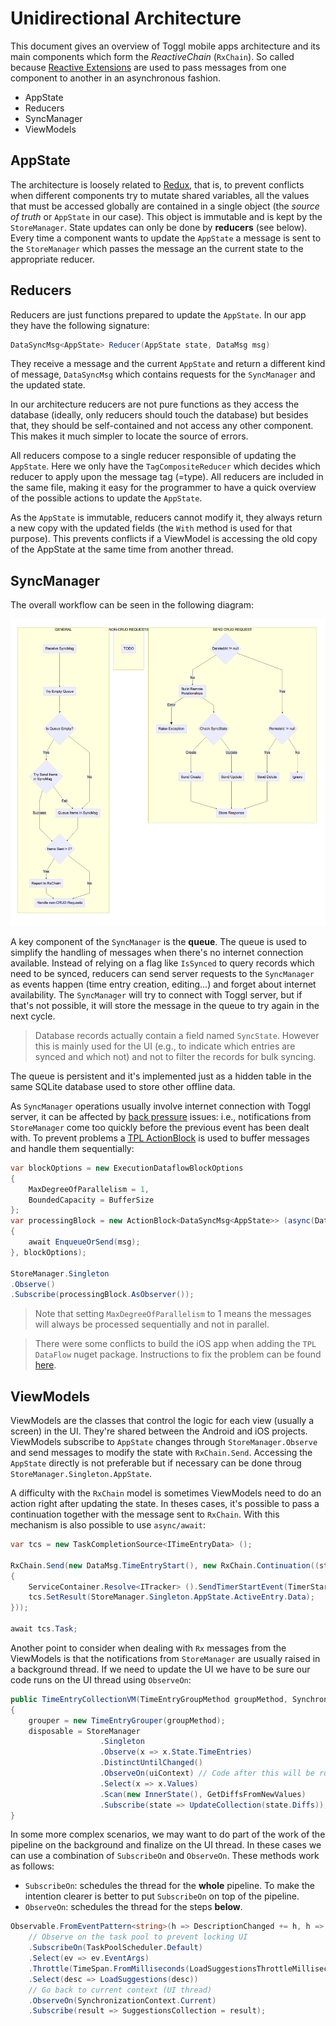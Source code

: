 # Unidirectional Architecture

This document gives an overview of Toggl mobile apps architecture and its main
components which form the _ReactiveChain_ (`RxChain`). So called because [Reactive Extensions](http://reactivex.io)
are used to pass messages from one component to another in an asynchronous fashion.

- AppState
- Reducers
- SyncManager
- ViewModels


## AppState

The architecture is loosely related to [Redux](http://redux.js.org), that is,
to prevent conflicts when different components try to mutate shared variables,
all the values that must be accessed globally are contained in a single object
(the _source of truth_ or `AppState` in our case). This object is immutable
and is kept by the `StoreManager`. State updates can only be done by **reducers**
(see below). Every time a component wants to update the `AppState` a message
is sent to the `StoreManager` which passes the message an the current state
to the appropriate reducer.

## Reducers

Reducers are just functions prepared to update the `AppState`. In our app they
have the following signature:

```csharp
DataSyncMsg<AppState> Reducer(AppState state, DataMsg msg)
```

They receive a message and the current `AppState` and return a different
kind of message, `DataSyncMsg` which contains requests for the `SyncManager`
and the updated state.

In our architecture reducers are not pure functions as they access the database
(ideally, only reducers should touch the database) but besides that, they should
be self-contained and not access any other component. This makes it much simpler
to locate the source of errors.

All reducers compose to a single reducer responsible of updating the `AppState`.
Here we only have the `TagCompositeReducer` which decides which reducer to
apply upon the message tag (=type). All reducers are included in the same file,
making it easy for the programmer to have a quick overview of the possible
actions to update the `AppState`.

As the `AppState` is immutable, reducers cannot modify it, they always return
a new copy with the updated fields (the `With` method is used for that purpose).
This prevents conflicts if a ViewModel is accessing the old copy of the AppState
at the same time from another thread.

## SyncManager

The overall workflow can be seen in the following diagram:

![SyncManager](Diagrams/syncmanager.mmd.png)

A key component of the `SyncManager` is the **queue**. The queue is used to simplify
the handling of messages when there's no internet connection available. Instead of
relying on a flag like `IsSynced` to query records which need to be synced, reducers
can send server requests to the `SyncManager` as events happen (time entry creation,
editing...) and forget about internet availability. The `SyncManager` will try to
connect with Toggl server, but if that's not possible, it will store the message in
the queue to try again in the next cycle.

> Database records actually contain a field named `SyncState`. However this is mainly
used for the UI (e.g., to indicate which entries are synced and which not) and not to
filter the records for bulk syncing.

The queue is persistent and it's implemented just as a hidden table in the same SQLite
database used to store other offline data.

As `SyncManager` operations usually involve internet connection with Toggl server,
it can be affected by [back pressure](http://reactivex.io/documentation/operators/backpressure.html) issues:
i.e., notifications from `StoreManager` come too quickly before the previous
event has been dealt with. To prevent problems a [TPL ActionBlock](https://msdn.microsoft.com/en-us/library/hh228603.aspx)
is used to buffer messages and handle them sequentially:

```csharp
var blockOptions = new ExecutionDataflowBlockOptions
{
    MaxDegreeOfParallelism = 1,
    BoundedCapacity = BufferSize
};
var processingBlock = new ActionBlock<DataSyncMsg<AppState>> (async(DataSyncMsg<AppState> msg) =>
{
    await EnqueueOrSend(msg);
}, blockOptions);

StoreManager.Singleton
.Observe()
.Subscribe(processingBlock.AsObserver());
```

> Note that setting `MaxDegreeOfParallelism` to 1 means the messages will always
be processed sequentially and not in parallel.

> There were some conflicts to build the iOS app when adding the `TPL DataFlow`
nuget package. Instructions to fix the problem can be found [here](https://kb.xamarin.com/customer/portal/articles/2161671-how-can-i-resolv).


## ViewModels

ViewModels are the classes that control the logic for each view (usually
a screen) in the UI. They're shared between the Android and iOS projects.
ViewModels subscribe to `AppState` changes through `StoreManager.Observe`
and send messages to modify the state with `RxChain.Send`. Accessing the
`AppState` directly is not preferable but if necessary can be done throug
`StoreManager.Singleton.AppState`.

A difficulty with the `RxChain` model is sometimes ViewModels need to do
an action right after updating the state. In theses cases, it's possible to
pass a continuation together with the message sent to `RxChain`. With this
mechanism is also possible to use `async/await`:

```csharp
var tcs = new TaskCompletionSource<ITimeEntryData> ();

RxChain.Send(new DataMsg.TimeEntryStart(), new RxChain.Continuation((state) =>
{
    ServiceContainer.Resolve<ITracker> ().SendTimerStartEvent(TimerStartSource.AppNew);
    tcs.SetResult(StoreManager.Singleton.AppState.ActiveEntry.Data);
}));

await tcs.Task;
```

Another point to consider when dealing with `Rx` messages from the ViewModels
is that the notifications from `StoreManager` are usually raised in a background
thread. If we need to update the UI we have to be sure our code runs on the
UI thread using `ObserveOn`:

```csharp
public TimeEntryCollectionVM(TimeEntryGroupMethod groupMethod, SynchronizationContext uiContext)
{
    grouper = new TimeEntryGrouper(groupMethod);
    disposable = StoreManager
                    .Singleton
                    .Observe(x => x.State.TimeEntries)
                    .DistinctUntilChanged()
                    .ObserveOn(uiContext) // Code after this will be run on the UI thread
                    .Select(x => x.Values)
                    .Scan(new InnerState(), GetDiffsFromNewValues)
                    .Subscribe(state => UpdateCollection(state.Diffs));
}
```

In some more complex scenarios, we may want to do part of the work of the pipeline
on the background and finalize on the UI thread. In these cases we can use a combination
of `SubscribeOn` and `ObserveOn`. These methods work as follows:

- `SubscribeOn`: schedules the thread for the **whole** pipeline. To make the intention
  clearer is better to put `SubscribeOn` on top of the pipeline.
- `ObserveOn`: schedules the thread for the steps **below**.

```csharp
Observable.FromEventPattern<string>(h => DescriptionChanged += h, h => DescriptionChanged -= h)
    // Observe on the task pool to prevent locking UI
    .SubscribeOn(TaskPoolScheduler.Default)
    .Select(ev => ev.EventArgs)
    .Throttle(TimeSpan.FromMilliseconds(LoadSuggestionsThrottleMilliseconds))
    .Select(desc => LoadSuggestions(desc))
    // Go back to current context (UI thread)
    .ObserveOn(SynchronizationContext.Current)
    .Subscribe(result => SuggestionsCollection = result);
```